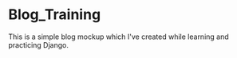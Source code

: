 # Blog_Training
This is a simple blog mockup which I've created while learning and practicing Django. 
